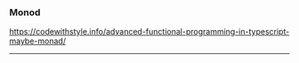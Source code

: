 

### Monod



https://codewithstyle.info/advanced-functional-programming-in-typescript-maybe-monad/


---





